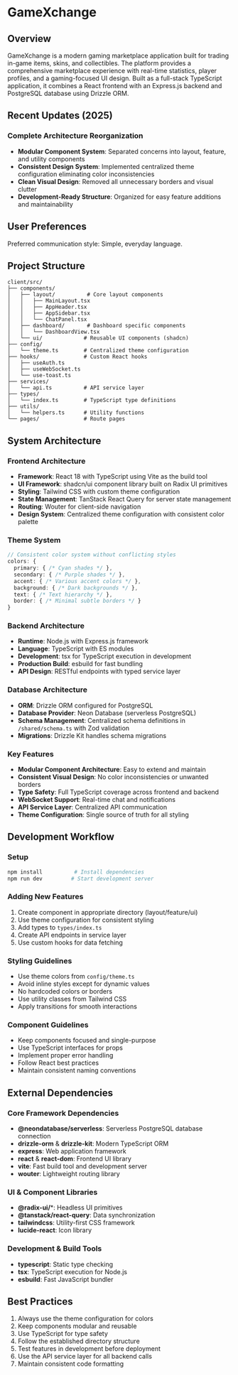 # GameXchange

## Overview

GameXchange is a modern gaming marketplace application built for trading in-game items, skins, and collectibles. The platform provides a comprehensive marketplace experience with real-time statistics, player profiles, and a gaming-focused UI design. Built as a full-stack TypeScript application, it combines a React frontend with an Express.js backend and PostgreSQL database using Drizzle ORM.

## Recent Updates (2025)

### Complete Architecture Reorganization
- **Modular Component System**: Separated concerns into layout, feature, and utility components
- **Consistent Design System**: Implemented centralized theme configuration eliminating color inconsistencies
- **Clean Visual Design**: Removed all unnecessary borders and visual clutter
- **Development-Ready Structure**: Organized for easy feature additions and maintainability

## User Preferences

Preferred communication style: Simple, everyday language.

## Project Structure

```
client/src/
├── components/
│   ├── layout/          # Core layout components
│   │   ├── MainLayout.tsx
│   │   ├── AppHeader.tsx
│   │   ├── AppSidebar.tsx
│   │   └── ChatPanel.tsx
│   ├── dashboard/       # Dashboard specific components
│   │   └── DashboardView.tsx
│   └── ui/             # Reusable UI components (shadcn)
├── config/
│   └── theme.ts        # Centralized theme configuration
├── hooks/              # Custom React hooks
│   ├── useAuth.ts
│   ├── useWebSocket.ts
│   └── use-toast.ts
├── services/
│   └── api.ts          # API service layer
├── types/
│   └── index.ts        # TypeScript type definitions
├── utils/
│   └── helpers.ts      # Utility functions
└── pages/              # Route pages
```

## System Architecture

### Frontend Architecture
- **Framework**: React 18 with TypeScript using Vite as the build tool
- **UI Framework**: shadcn/ui component library built on Radix UI primitives
- **Styling**: Tailwind CSS with custom theme configuration
- **State Management**: TanStack React Query for server state management
- **Routing**: Wouter for client-side navigation
- **Design System**: Centralized theme configuration with consistent color palette

### Theme System
```typescript
// Consistent color system without conflicting styles
colors: {
  primary: { /* Cyan shades */ },
  secondary: { /* Purple shades */ },
  accent: { /* Various accent colors */ },
  background: { /* Dark backgrounds */ },
  text: { /* Text hierarchy */ },
  border: { /* Minimal subtle borders */ }
}
```

### Backend Architecture
- **Runtime**: Node.js with Express.js framework
- **Language**: TypeScript with ES modules
- **Development**: tsx for TypeScript execution in development
- **Production Build**: esbuild for fast bundling
- **API Design**: RESTful endpoints with typed service layer

### Database Architecture
- **ORM**: Drizzle ORM configured for PostgreSQL
- **Database Provider**: Neon Database (serverless PostgreSQL)
- **Schema Management**: Centralized schema definitions in `/shared/schema.ts` with Zod validation
- **Migrations**: Drizzle Kit handles schema migrations

### Key Features
- **Modular Component Architecture**: Easy to extend and maintain
- **Consistent Visual Design**: No color inconsistencies or unwanted borders
- **Type Safety**: Full TypeScript coverage across frontend and backend
- **WebSocket Support**: Real-time chat and notifications
- **API Service Layer**: Centralized API communication
- **Theme Configuration**: Single source of truth for all styling

## Development Workflow

### Setup
```bash
npm install          # Install dependencies
npm run dev         # Start development server
```

### Adding New Features
1. Create component in appropriate directory (layout/feature/ui)
2. Use theme configuration for consistent styling
3. Add types to `types/index.ts`
4. Create API endpoints in service layer
5. Use custom hooks for data fetching

### Styling Guidelines
- Use theme colors from `config/theme.ts`
- Avoid inline styles except for dynamic values
- No hardcoded colors or borders
- Use utility classes from Tailwind CSS
- Apply transitions for smooth interactions

### Component Guidelines
- Keep components focused and single-purpose
- Use TypeScript interfaces for props
- Implement proper error handling
- Follow React best practices
- Maintain consistent naming conventions

## External Dependencies

### Core Framework Dependencies
- **@neondatabase/serverless**: Serverless PostgreSQL database connection
- **drizzle-orm** & **drizzle-kit**: Modern TypeScript ORM
- **express**: Web application framework
- **react** & **react-dom**: Frontend UI library
- **vite**: Fast build tool and development server
- **wouter**: Lightweight routing library

### UI & Component Libraries
- **@radix-ui/***: Headless UI primitives
- **@tanstack/react-query**: Data synchronization
- **tailwindcss**: Utility-first CSS framework
- **lucide-react**: Icon library

### Development & Build Tools
- **typescript**: Static type checking
- **tsx**: TypeScript execution for Node.js
- **esbuild**: Fast JavaScript bundler

## Best Practices
1. Always use the theme configuration for colors
2. Keep components modular and reusable
3. Use TypeScript for type safety
4. Follow the established directory structure
5. Test features in development before deployment
6. Use the API service layer for all backend calls
7. Maintain consistent code formatting